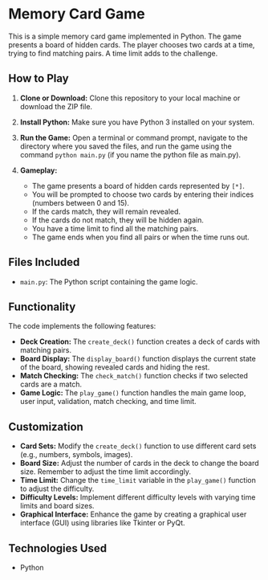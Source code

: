 # Memory Card Game

This is a simple memory card game implemented in Python. The game presents a board of hidden cards. The player chooses two cards at a time, trying to find matching pairs. A time limit adds to the challenge.

## How to Play

1.  **Clone or Download:** Clone this repository to your local machine or download the ZIP file.
2.  **Install Python:** Make sure you have Python 3 installed on your system.
3.  **Run the Game:** Open a terminal or command prompt, navigate to the directory where you saved the files, and run the game using the command `python main.py` (if you name the python file as main.py).

4.  **Gameplay:**
    *   The game presents a board of hidden cards represented by `[*]`.
    *   You will be prompted to choose two cards by entering their indices (numbers between 0 and 15).
    *   If the cards match, they will remain revealed.
    *   If the cards do not match, they will be hidden again.
    *   You have a time limit to find all the matching pairs.
    *   The game ends when you find all pairs or when the time runs out.

## Files Included

*   `main.py`: The Python script containing the game logic.

## Functionality

The code implements the following features:

*   **Deck Creation:** The `create_deck()` function creates a deck of cards with matching pairs.
*   **Board Display:** The `display_board()` function displays the current state of the board, showing revealed cards and hiding the rest.
*   **Match Checking:** The `check_match()` function checks if two selected cards are a match.
*   **Game Logic:** The `play_game()` function handles the main game loop, user input, validation, match checking, and time limit.

## Customization

*   **Card Sets:** Modify the `create_deck()` function to use different card sets (e.g., numbers, symbols, images).
*   **Board Size:** Adjust the number of cards in the deck to change the board size.  Remember to adjust the time limit accordingly.
*   **Time Limit:** Change the `time_limit` variable in the `play_game()` function to adjust the difficulty.
*   **Difficulty Levels:** Implement different difficulty levels with varying time limits and board sizes.
*   **Graphical Interface:** Enhance the game by creating a graphical user interface (GUI) using libraries like Tkinter or PyQt.

## Technologies Used

*   Python


